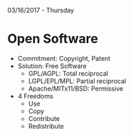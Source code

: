 03/16/2017 - Thursday

# Open Software

* Commitment: Copyright, Patent
* Solution: Free Software
	* GPL/AGPL: Total reciprocal
	* LGPL/EPL/MPL: Partial reciprocal
	* Apache/MITx11/BSD: Permissive
 * 4 Freedoms
 	* Use
	* Copy
	* Contribute
	* Redistribute
